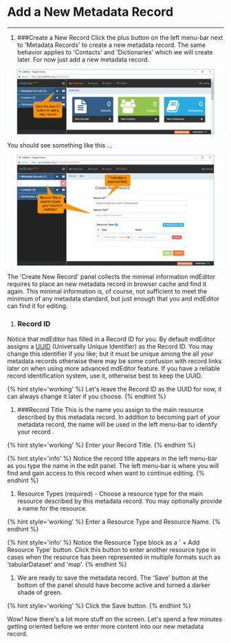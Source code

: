 # Add a New Metadata Record

---
<div class="list-todo">

1. ###Create a New Record
Click the plus <i class="fa fa-plus"></i> button 
on the left menu-bar next to 'Metadata Records' to create a new metadata record.  The same behavior applies to 'Contacts' and 'Dictionaries' which we will create later.  For now just add a new metadata record.

  ![](/assets/get-started/getStarted-addRecord.png "Adding a new record")

  You should see something like this ...

  ![](/assets/get-started/getStarted-newRecord.png)

  The 'Create New Record' panel collects the minimal information mdEditor requires to place an new metadata record in browser cache and find it again.  This minimal information is, of course, not sufficient to meet the minimum of any metadata standard, but just enough that you and mdEditor can find it for editing.

1. ### Record ID <i class="fa fa-star required"></i>
  Notice that mdEditor has filled in a Record ID for you.  By default mdEditor assigns a [UUID](https://tools.ietf.org/html/rfc4122) (Universally Unique Identifier) as the Record ID.  You may change this identifier if you like; but it must be unique among the all your metadata records otherwise there may be some confusion with record links later on when using more advanced mdEditor feature.  If you have a reliable record identification system, use it, otherwise best to keep the UUID.

  {% hint style='working' %}
  Let's leave the Record ID as the UUID for now, it can always change it later if you choose.
  {% endhint %}

1. ###Record Title <i class="fa fa-star required"></i>
  This is the name you assign to the main resource described by this metadata record.  In addition to becoming part of your metadata record, the name will be used in the left menu-bar to identify your record .

  {% hint style='working' %}
  Enter your Record Title.
  {% endhint %}

  {% hint style='info' %}
  Notice the record title appears in the left menu-bar as you type the name in the edit panel.  The left menu-bar is where you will find and gain access to this record when want to continue editing.
  {% endhint %}

1. Resource Types (required) - Choose a resource type for the main resource described by this metadata record.  You may optionally provide a name for the resource.

  {% hint style='working' %}
  Enter a Resource Type and Resource Name.
  {% endhint %}

  {% hint style='info' %}
  Notice the Resource Type block as a ' + Add Resource Type' button.  Click this button to enter another resource type in cases when the resource has been represented in multiple formats such as 'tabularDataset' and 'map'.
  {% endhint %}

1. We are ready to save the metadata record.  The 'Save' button at the bottom of the panel should have become active and turned a darker shade of green.

  {% hint style='working' %}
  Click the Save button.
  {% endhint %}

</div>

Wow! Now there's a lot more stuff on the screen. Let's spend a few minutes getting oriented before we enter more content into our new metadata record.

